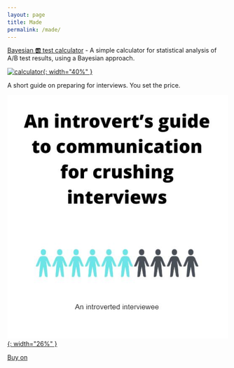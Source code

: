 ```yaml
---
layout: page
title: Made
permalink: /made/
---
```


[Bayesian :ab: test calculator][split-test-calculator] - A simple calculator for statistical analysis of A/B test 
results, using a Bayesian approach.  

[![calculator](/JC/test_calculator.JPG){: width="40%" }][split-test-calculator]

A short guide on preparing for interviews.  You set the price.

[![interview-guide](Interview_book_cover.JPG){: width="26%" }][interview-book-link] 

<script src="https://gumroad.com/js/gumroad.js"></script>
<a class="gumroad-button" href="https://introvertinterviewee.gumroad.com/l/interview_guide">Buy on</a>

[split-test-calculator]: https://jcvdwlt.github.io/bayes_ab_calc/
[interview-book-link]: https://introvertinterviewee.gumroad.com/l/interview_guide
